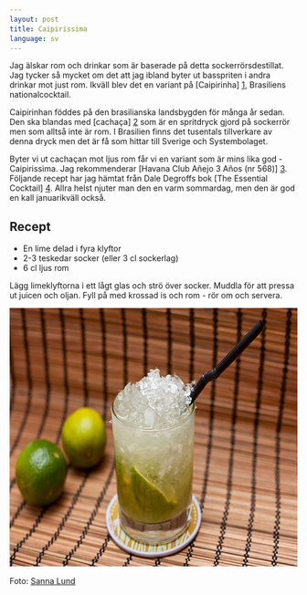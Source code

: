 ```yaml
---
layout: post
title: Caipirissima
language: sv
---
```


Jag älskar rom och drinkar som är baserade på detta sockerrörsdestillat. Jag tycker så mycket om det att jag ibland byter ut basspriten i andra drinkar mot just rom. Ikväll blev det en variant på [Caipirinha] [1], Brasiliens nationalcocktail.

Caipirinhan föddes på den brasilianska landsbygden för många år sedan. Den ska blandas med [cachaça] [2] som är en spritdryck gjord på sockerrör men som alltså inte är rom. I Brasilien finns det tusentals tillverkare av denna dryck men det är få som hittar till Sverige och Systembolaget.

Byter vi ut cachaçan mot ljus rom får vi en variant som är mins lika god - Caipirissima. Jag rekommenderar [Havana Club Añejo 3 Años (nr 568)] [3]. Följande recept har jag hämtat från Dale Degroffs bok [The Essential Cocktail] [4]. Allra helst njuter man den en varm sommardag, men den är god en kall januarikväll också.

## Recept

* En lime delad i fyra klyftor
* 2-3 teskedar socker (eller 3 cl sockerlag)
* 6 cl ljus rom

Lägg limeklyftorna i ett lågt glas och strö över socker. Muddla för att pressa ut juicen och oljan. Fyll på med krossad is och rom - rör om och servera.

<img src="/images/caipirissima.jpg" alt="" width="680" height="453" />

Foto: [Sanna Lund][5]

[1]: https://en.wikipedia.org/wiki/Caipirinha
[2]: https://en.wikipedia.org/wiki/Cachaça
[3]: https://www.systembolaget.se/produkt/sprit/havana-club-56801/
[4]: https://www.goodreads.com/book/show/3275567-the-essential-cocktail
[5]: https://sannalund.se
